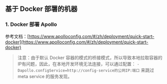 ## 基于 Docker 部署的机器
### 1. Docker 部署 Apollo
参考文档：[https://www.apolloconfig.com/#/zh/deployment/quick-start-docker](https://www.apolloconfig.com/#/zh/deployment/quick-start-docker)

> 注意：由于默认 Docker 容器的模式的桥接模式，所以导致本地拉取容器的IP有问题，因此，在本地开发环境无法连接，可以通过配置：
> `-Dapollo.configService=http://config-service的公网IP:端口` 来跳过 meta service 的服务发现。


